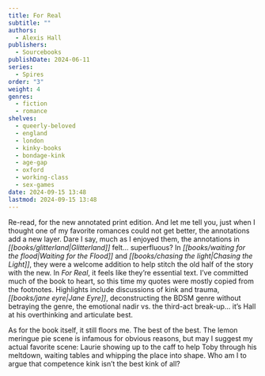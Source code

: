 ```yaml
---
title: For Real
subtitle: ""
authors:
  - Alexis Hall
publishers:
  - Sourcebooks
publishDate: 2024-06-11
series:
  - Spires
order: "3"
weight: 4
genres:
  - fiction
  - romance
shelves:
  - queerly-beloved
  - england
  - london
  - kinky-books
  - bondage-kink
  - age-gap
  - oxford
  - working-class
  - sex-games
date: 2024-09-15 13:48
lastmod: 2024-09-15 13:48
---
```

Re-read, for the new annotated print edition. And let me tell you, just when I thought one of my favorite romances could not get better, the annotations add a new layer. Dare I say, much as I enjoyed them, the annotations in *[[books/glitterland|Glitterland]]* felt… superfluous? In *[[books/waiting for the flood|Waiting for the Flood]]* and *[[books/chasing the light|Chasing the Light]]*, they were a welcome addition to help stitch the old half of the story with the new. In *For Real*, it feels like they’re essential text. I’ve committed much of the book to heart, so this time my quotes were mostly copied from the footnotes. Highlights include  discussions of kink and trauma, *[[books/jane eyre|Jane Eyre]]*, deconstructing the BDSM genre without betraying the genre, the emotional nadir vs. the third-act break-up… it’s Hall at his overthinking and articulate best. 

As for the book itself, it still floors me. The best of the best. The lemon meringue pie scene is infamous for obvious reasons, but may I suggest my actual favorite scene: Laurie showing up to the caff to help Toby through his meltdown, waiting tables and whipping the place into shape. Who am I to argue that competence kink isn’t the best kink of all?


